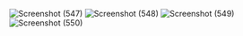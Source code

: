 ![Screenshot (547)](https://user-images.githubusercontent.com/35193519/57191905-0efc1d00-6f6e-11e9-8124-46eddc43bb70.png)
![Screenshot (548)](https://user-images.githubusercontent.com/35193519/57191907-102d4a00-6f6e-11e9-956f-b3f945e9e526.png)
![Screenshot (549)](https://user-images.githubusercontent.com/35193519/57191908-115e7700-6f6e-11e9-8233-5da6c9325877.png)
![Screenshot (550)](https://user-images.githubusercontent.com/35193519/57191909-128fa400-6f6e-11e9-82af-ea2c329be784.png)
